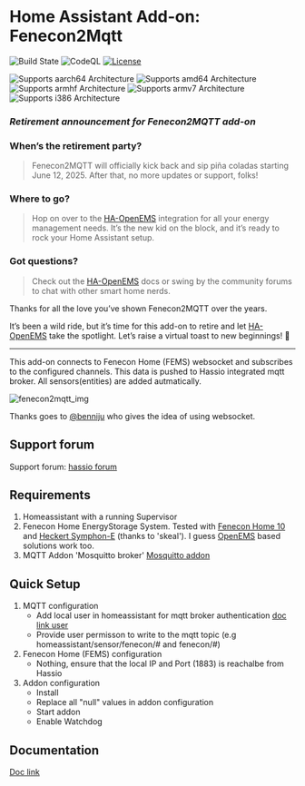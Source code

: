 # Home Assistant Add-on: Fenecon2Mqtt

![Build State][build-state-shield]
![CodeQL][codeql-state-badge]
[![License][license-shield]](LICENSE.md)

![Supports aarch64 Architecture][aarch64-shield]
![Supports amd64 Architecture][amd64-shield]
![Supports armhf Architecture][armhf-shield]
![Supports armv7 Architecture][armv7-shield]
![Supports i386 Architecture][i386-shield]


### *Retirement announcement for Fenecon2MQTT add-on*

### When’s the retirement party?
>Fenecon2MQTT will officially kick back and sip piña coladas starting June 12, 2025. After that, no more updates or support, folks!
### Where to go?
>Hop on over to the [HA-OpenEMS](https://community.home-assistant.io/t/ha-openems-fems-and-openems-integration/852706) integration for all your energy management needs. It’s the new kid on the block, and it’s ready to rock your Home Assistant setup.
### Got questions?
>Check out the [HA-OpenEMS](https://community.home-assistant.io/t/ha-openems-fems-and-openems-integration/852706) docs or swing by the community forums to chat with other smart home nerds.

Thanks for all the love you’ve shown Fenecon2MQTT over the years. 

It’s been a wild ride, but it’s time for this add-on to retire and let [HA-OpenEMS](https://community.home-assistant.io/t/ha-openems-fems-and-openems-integration/852706) take the spotlight. Let’s raise a virtual toast to new beginnings! 🥂

---

This add-on connects to Fenecon Home (FEMS) websocket and subscribes to the configured channels. This data is pushed to Hassio integrated mqtt broker. All sensors(entities) are added autmatically.

![fenecon2mqtt_img](https://github.com/Skeletitor/ha_addon_fenecon2mqtt/blob/main/fenecon2mqtt/logo.png?raw=true)

Thanks goes to [@benniju] who gives the idea of using websocket.

## Support forum
Support forum: [hassio forum]

## Requirements

1. Homeassistant with a running Supervisor
2. Fenecon Home EnergyStorage System. Tested with [Fenecon Home 10] and [Heckert Symphon-E] (thanks to 'skeal'). I guess [OpenEMS] based solutions work too.
3. MQTT Addon 'Mosquitto broker' [Mosquitto addon]

## Quick Setup

1. MQTT configuration
   - Add local user in homeassistant for mqtt broker authentication [doc link user]
   - Provide user permisson to write to the mqtt topic (e.g homeassistant/sensor/fenecon/# and fenecon/#)
2. Fenecon Home (FEMS) configuration
   - Nothing, ensure that the local IP and Port (1883) is reachalbe from Hassio
3. Addon configuration
   - Install
   - Replace all "null" values in addon configuration
   - Start addon
   - Enable Watchdog

## Documentation

[Doc link]

[aarch64-shield]: https://img.shields.io/badge/aarch64-yes-green.svg
[amd64-shield]: https://img.shields.io/badge/amd64-yes-green.svg
[armhf-shield]: https://img.shields.io/badge/armhf-yes-green.svg
[armv7-shield]: https://img.shields.io/badge/armv7-yes-green.svg
[i386-shield]: https://img.shields.io/badge/i386-yes-green.svg
[license-shield]: https://img.shields.io/github/license/Skeletitor/ha_addon_fenecon2mqtt
[build-state-shield]: https://img.shields.io/github/actions/workflow/status/Skeletitor/ha_addon_fenecon2mqtt/builder.yaml?branch=main
[codeql-state-badge]: https://github.com/Skeletitor/ha_addon_fenecon2mqtt/workflows/CodeQL/badge.svg
[mosquitto addon]: (https://github.com/home-assistant/addons/tree/master/mosquitto)
[@benniju]: https://github.com/benniju
[doc link]: ./DOCS.md
[doc link user]: https://github.com/Skeletitor/ha_addon_fenecon2mqtt/blob/main/fenecon2mqtt/DOCS.md#users-and-passwords
[fenecon home 10]: https://fenecon.de/fenecon-home-10/
[openems]: https://openems.io/
[Heckert Symphon-E]: https://www.heckertsolar.com/symphon-e/
[hassio forum]: https://community.home-assistant.io/t/add-on-fenecon2mqtt-connect-fenecon-home-openems-energy-storage-systems-to-homeassistant/561823
